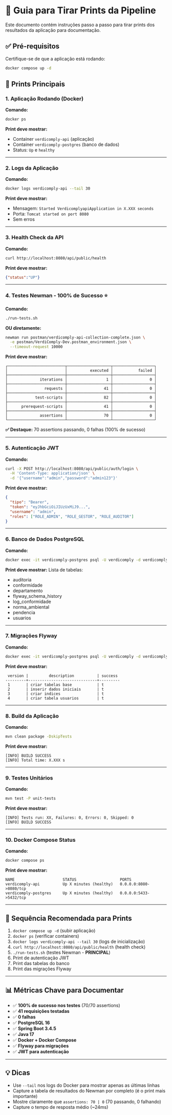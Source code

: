 # 📸 Guia para Tirar Prints da Pipeline

Este documento contém instruções passo a passo para tirar prints dos resultados da aplicação para documentação.

## ✅ Pré-requisitos

Certifique-se de que a aplicação está rodando:

```bash
docker compose up -d
```

## 🎯 Prints Principais

### 1. Aplicação Rodando (Docker)

**Comando:**
```bash
docker ps
```

**Print deve mostrar:**
- Container `verdicomply-api` (aplicação)
- Container `verdicomply-postgres` (banco de dados)
- Status: `Up` e `healthy`

---

### 2. Logs da Aplicação

**Comando:**
```bash
docker logs verdicomply-api --tail 30
```

**Print deve mostrar:**
- Mensagem: `Started VerdicomplyapiApplication in X.XXX seconds`
- Porta: `Tomcat started on port 8080`
- Sem erros

---

### 3. Health Check da API

**Comando:**
```bash
curl http://localhost:8080/api/public/health
```

**Print deve mostrar:**
```json
{"status":"UP"}
```

---

### 4. Testes Newman - 100% de Sucesso ⭐

**Comando:**
```bash
./run-tests.sh
```

**OU diretamente:**
```bash
newman run postman/verdicomply-api-collection-complete.json \
  -e postman/VerdiComply-Dev.postman_environment.json \
  --timeout-request 10000
```

**Print deve mostrar:**

```
┌─────────────────────────┬───────────────────┬──────────────────┐
│                         │          executed │           failed │
├─────────────────────────┼───────────────────┼──────────────────┤
│              iterations │                 1 │                0 │
├─────────────────────────┼───────────────────┼──────────────────┤
│                requests │                41 │                0 │
├─────────────────────────┼───────────────────┼──────────────────┤
│            test-scripts │                82 │                0 │
├─────────────────────────┼───────────────────┼──────────────────┤
│      prerequest-scripts │                41 │                0 │
├─────────────────────────┼───────────────────┼──────────────────┤
│              assertions │                70 │                0 │
└─────────────────────────┴───────────────────┴──────────────────┘
```

**✅ Destaque:** 70 assertions passando, 0 falhas (100% de sucesso)

---

### 5. Autenticação JWT

**Comando:**
```bash
curl -X POST http://localhost:8080/api/public/auth/login \
  -H 'Content-Type: application/json' \
  -d '{"username":"admin","password":"admin123"}'
```

**Print deve mostrar:**
```json
{
  "tipo": "Bearer",
  "token": "eyJhbGciOiJIUzUxMiJ9...",
  "username": "admin",
  "roles": ["ROLE_ADMIN", "ROLE_GESTOR", "ROLE_AUDITOR"]
}
```

---

### 6. Banco de Dados PostgreSQL

**Comando:**
```bash
docker exec -it verdicomply-postgres psql -U verdicomply -d verdicomply -c "\dt"
```

**Print deve mostrar:**
Lista de tabelas:
- auditoria
- conformidade
- departamento
- flyway_schema_history
- log_conformidade
- norma_ambiental
- pendencia
- usuarios

---

### 7. Migrações Flyway

**Comando:**
```bash
docker exec -it verdicomply-postgres psql -U verdicomply -d verdicomply -c "SELECT version, description, success FROM flyway_schema_history ORDER BY installed_rank;"
```

**Print deve mostrar:**
```
 version |         description          | success
---------+------------------------------+---------
 1       | criar tabelas base           | t
 2       | inserir dados iniciais       | t
 3       | criar indices                | t
 4       | criar tabela usuarios        | t
```

---

### 8. Build da Aplicação

**Comando:**
```bash
mvn clean package -DskipTests
```

**Print deve mostrar:**
```
[INFO] BUILD SUCCESS
[INFO] Total time: X.XXX s
```

---

### 9. Testes Unitários

**Comando:**
```bash
mvn test -P unit-tests
```

**Print deve mostrar:**
```
[INFO] Tests run: XX, Failures: 0, Errors: 0, Skipped: 0
[INFO] BUILD SUCCESS
```

---

### 10. Docker Compose Status

**Comando:**
```bash
docker compose ps
```

**Print deve mostrar:**
```
NAME                     STATUS                   PORTS
verdicomply-api          Up X minutes (healthy)   0.0.0.0:8080->8080/tcp
verdicomply-postgres     Up X minutes (healthy)   0.0.0.0:5433->5432/tcp
```

---

## 🚀 Sequência Recomendada para Prints

1. `docker compose up -d` (subir aplicação)
2. `docker ps` (verificar containers)
3. `docker logs verdicomply-api --tail 30` (logs de inicialização)
4. `curl http://localhost:8080/api/public/health` (health check)
5. `./run-tests.sh` (testes Newman - **PRINCIPAL**)
6. Print de autenticação JWT
7. Print das tabelas do banco
8. Print das migrações Flyway

---

## 📊 Métricas Chave para Documentar

- ✅ **100% de sucesso nos testes** (70/70 assertions)
- ✅ **41 requisições testadas**
- ✅ **0 falhas**
- ✅ **PostgreSQL 16**
- ✅ **Spring Boot 3.4.5**
- ✅ **Java 17**
- ✅ **Docker + Docker Compose**
- ✅ **Flyway para migrações**
- ✅ **JWT para autenticação**

---

## 💡 Dicas

- Use `--tail` nos logs do Docker para mostrar apenas as últimas linhas
- Capture a tabela de resultados do Newman por completo (é o print mais importante)
- Mostre claramente que `assertions: 70 | 0` (70 passando, 0 falhando)
- Capture o tempo de resposta médio (~24ms)
